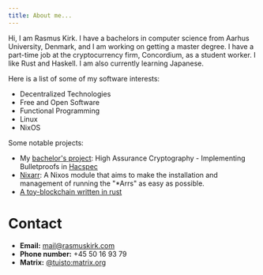 ```yaml
---
title: About me...
---
```


Hi, I am Rasmus Kirk. I have a bachelors in computer science from Aarhus
University, Denmark, and I am working on getting a master degree. I have a
part-time job at the cryptocurrency firm, Concordium, as a student worker. I
like Rust and Haskell. I am also currently learning Japanese.

Here is a list of some of my software interests:

- Decentralized Technologies
- Free and Open Software
- Functional Programming
- Linux
- NixOS

Some notable projects:

- My [bachelor's project](./documents/high-assurance-cryptography-implementing-bulletproofs-in-hacspec.pdf"): High Assurance Cryptography - Implementing Bulletproofs in [Hacspec](https://github.com/hacspec/hacspec)
- [Nixarr](https://github.com/rasmus-kirk/nixarr): A Nixos module that aims to make the installation and management of running the "*Arrs" as easy as possible.
- [A toy-blockchain written in rust](https://github.com/rasmus-kirk/p2p)

# Contact

- **Email:** mail@rasmuskirk.com
- **Phone number:** +45 50 16 93 79
- **Matrix:** [@tuisto:matrix.org](https://matrix.to/#/@tuisto:matrix.org)

